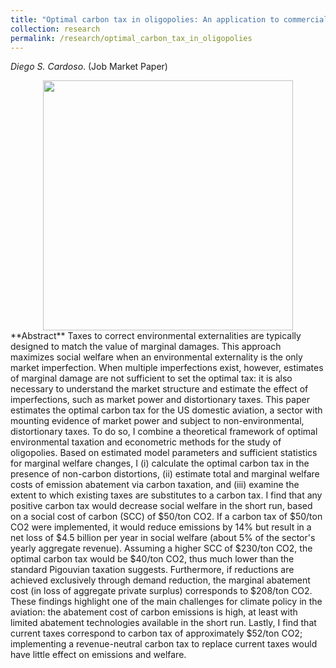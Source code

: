 ```yaml
---
title: "Optimal carbon tax in oligopolies: An application to commercial aviation"
collection: research
permalink: /research/optimal_carbon_tax_in_oligopolies
---
```

_Diego S. Cardoso_. (Job Market Paper)

<center>
  <img src="/images/aviation_carbon_tax" width="400"/>
</center>
**Abstract**
Taxes to correct environmental externalities are typically designed to match the value of marginal damages. This approach maximizes social welfare when an environmental externality is the only market imperfection. When multiple imperfections exist, however, estimates of marginal damage are not sufficient to set the optimal tax: it is also necessary to understand the market structure and estimate the effect of imperfections, such as market power and distortionary taxes. This paper estimates the optimal carbon tax for the US domestic aviation, a sector with mounting evidence of market power and subject to non-environmental, distortionary taxes. To do so, I combine a theoretical framework of optimal environmental taxation and econometric methods for the study of oligopolies. Based on estimated model parameters and sufficient statistics for marginal welfare changes, I (i) calculate the optimal carbon tax in the presence of non-carbon distortions, (ii) estimate total and marginal welfare costs of emission abatement via carbon taxation, and (iii) examine the extent to which existing taxes are substitutes to a carbon tax. I find that any positive carbon tax would decrease social welfare in the short run, based on a social cost of carbon (SCC) of $50/ton CO2. If a carbon tax of $50/ton CO2 were implemented, it would reduce emissions by 14% but result in a net loss of $4.5 billion per year in social welfare (about 5% of the sector's yearly aggregate revenue). Assuming a higher SCC of $230/ton CO2, the optimal carbon tax would be $40/ton CO2, thus much lower than the standard Pigouvian taxation suggests. Furthermore, if reductions are achieved exclusively through demand reduction, the marginal abatement cost (in loss of aggregate private surplus) corresponds to $208/ton CO2. These findings highlight one of the main challenges for climate policy in the aviation: the abatement cost of carbon emissions is high, at least with limited abatement technologies available in the short run. Lastly, I find that current taxes correspond to carbon tax of approximately $52/ton CO2; implementing a revenue-neutral carbon tax to replace current taxes would have little effect on emissions and welfare.





